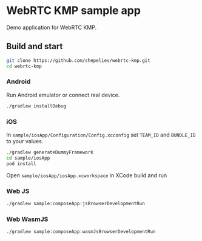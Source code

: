 # WebRTC KMP sample app

Demo application for WebRTC KMP.

## Build and start

```bash
git clone https://github.com/shepeliev/webrtc-kmp.git
cd webrtc-kmp
```

### Android

Run Android emulator or connect real device.

```bash
./gradlew installDebug
```

### iOS
In `sample/iosApp/Configuration/Config.xcconfig` set `TEAM_ID` and `BUNDLE_ID` to your values.

```bash
./gradlew generateDummyFramework
cd sample/iosApp
pod install
```

Open `sample/iosApp/iosApp.xcworkspace` in XCode build and run

### Web JS

```bash
./gradlew sample:composeApp:jsBrowserDevelopmentRun 
```

### Web WasmJS

```bash
./gradlew sample:composeApp:wasmJsBrowserDevelopmentRun 
```
